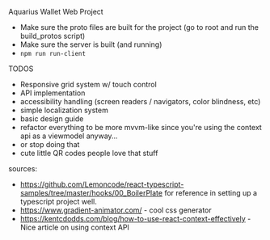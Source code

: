 Aquarius Wallet Web Project

- Make sure the proto files are built for the project (go to root and run the build_protos script)
- Make sure the server is built (and running)
- `npm run run-client`

TODOS

- Responsive grid system w/ touch control
- API implementation
- accessibility handling (screen readers / navigators, color blindness, etc)
- simple localization system
- basic design guide
- refactor everything to be more mvvm-like since you're using the context api as a viewmodel anyway...
- or stop doing that
- cute little QR codes people love that stuff

sources:

- https://github.com/Lemoncode/react-typescript-samples/tree/master/hooks/00_BoilerPlate for reference in setting up a typescript project well.
- https://www.gradient-animator.com/ - cool css generator
- https://kentcdodds.com/blog/how-to-use-react-context-effectively - Nice article on using context API
